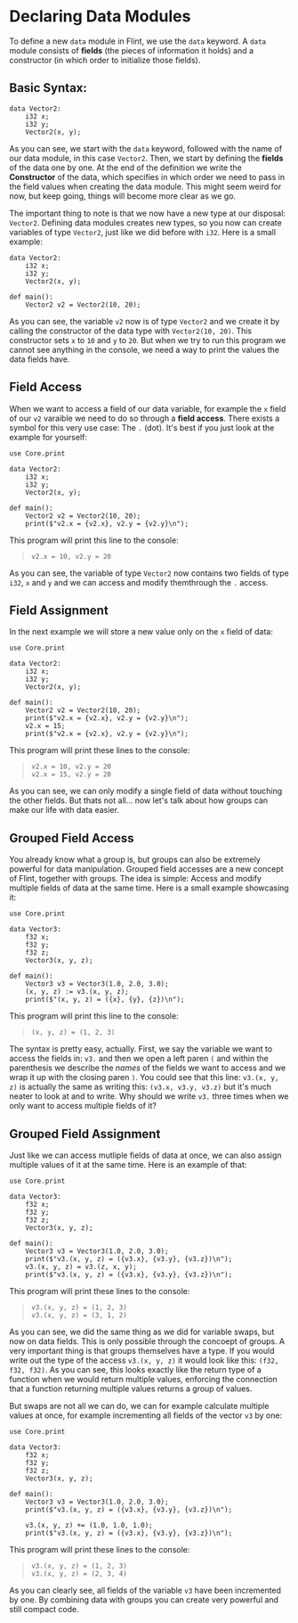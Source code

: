 # Declaring Data Modules

To define a new `data` module in Flint, we use the `data` keyword. A `data` module consists of **fields** (the pieces of information it holds) and a constructor (in which order to initialize those fields).

## Basic Syntax:

```ft
data Vector2:
    i32 x;
    i32 y;
    Vector2(x, y);
```

As you can see, we start with the `data` keyword, followed with the name of our data module, in this case `Vector2`. Then, we start by defining the **fields** of the data one by one. At the end of the definition we write the **Constructor** of the data, which specifies in which order we need to pass in the field values when creating the data module. This might seem weird for now, but keep going, things will become more clear as we go.

The important thing to note is that we now have a new type at our disposal: `Vector2`. Defining data modules creates new types, so you now can create variables of type `Vector2`, just like we did before with `i32`. Here is a small example:

```ft
data Vector2:
    i32 x;
    i32 y;
    Vector2(x, y);

def main():
    Vector2 v2 = Vector2(10, 20);
```

As you can see, the variable `v2` now is of type `Vector2` and we create it by calling the constructor of the data type with `Vector2(10, 20)`. This constructor sets `x` to `10` and `y` to `20`. But when we try to run this program we cannot see anything in the console, we need a way to print the values the data fields have.

## Field Access

When we want to access a field of our data variable, for example the `x` field of our `v2` varaible we need to do so through a **field access**. There exists a symbol for this very use case: The `.` (dot). It's best if you just look at the example for yourself:

```ft
use Core.print

data Vector2:
    i32 x;
    i32 y;
    Vector2(x, y);

def main():
    Vector2 v2 = Vector2(10, 20);
    print($"v2.x = {v2.x}, v2.y = {v2.y}\n");
```

This program will print this line to the console:

> ```
> v2.x = 10, v2.y = 20
> ```

As you can see, the variable of type `Vector2` now contains two fields of type `i32`, `x` and `y` and we can access and modify themthrough the `.` access.

## Field Assignment

In the next example we will store a new value only on the `x` field of data:

```ft
use Core.print

data Vector2:
    i32 x;
    i32 y;
    Vector2(x, y);

def main():
    Vector2 v2 = Vector2(10, 20);
    print($"v2.x = {v2.x}, v2.y = {v2.y}\n");
    v2.x = 15;
    print($"v2.x = {v2.x}, v2.y = {v2.y}\n");
```

This program will print these lines to the console:

> ```
> v2.x = 10, v2.y = 20
> v2.x = 15, v2.y = 20
> ```

As you can see, we can only modify a single field of data without touching the other fields. But thats not all... now let's talk about how groups can make our life with data easier.

## Grouped Field Access

You already know what a group is, but groups can also be extremely powerful for data manipulation. Grouped field accesses are a new concept of Flint, together with groups. The idea is simple: Access and modify multiple fields of data at the same time. Here is a small example showcasing it:

```ft
use Core.print

data Vector3:
    f32 x;
    f32 y;
    f32 z;
    Vector3(x, y, z);

def main():
    Vector3 v3 = Vector3(1.0, 2.0, 3.0);
    (x, y, z) := v3.(x, y, z);
    print($"(x, y, z) = ({x}, {y}, {z})\n");
```

This program will print this line to the console:

> ```
> (x, y, z) = (1, 2, 3)
> ```

The syntax is pretty easy, actually. First, we say the variable we want to access the fields in: `v3.` and then we open a left paren `(` and within the parenthesis we describe the _names_ of the fields we want to access and we wrap it up with the closing paren `)`. You could see that this line: `v3.(x, y, z)` is actually the same as writing this: `(v3.x, v3.y, v3.z)` but it's much neater to look at and to write. Why should we write `v3.` three times when we only want to access multiple fields of it?

## Grouped Field Assignment

Just like we can access mutliple fields of data at once, we can also assign multiple values of it at the same time. Here is an example of that:

```ft
use Core.print

data Vector3:
    f32 x;
    f32 y;
    f32 z;
    Vector3(x, y, z);

def main():
    Vector3 v3 = Vector3(1.0, 2.0, 3.0);
    print($"v3.(x, y, z) = ({v3.x}, {v3.y}, {v3.z})\n");
    v3.(x, y, z) = v3.(z, x, y);
    print($"v3.(x, y, z) = ({v3.x}, {v3.y}, {v3.z})\n");
```

This program will print these lines to the console:

> ```
> v3.(x, y, z) = (1, 2, 3)
> v3.(x, y, z) = (3, 1, 2)
> ```

As you can see, we did the same thing as we did for variable swaps, but now on data fields. This is only possible through the concoept of groups. A very important thing is that groups themselves have a type. If you would write out the type of the access `v3.(x, y, z)` it would look like this: `(f32, f32, f32)`. As you can see, this looks exactly like the return type of a function when we would return multiple values, enforcing the connection that a function returning multiple values returns a group of values.

But swaps are not all we can do, we can for example calculate multiple values at once, for example incrementing all fields of the vector `v3` by one:

```ft
use Core.print

data Vector3:
    f32 x;
    f32 y;
    f32 z;
    Vector3(x, y, z);

def main():
    Vector3 v3 = Vector3(1.0, 2.0, 3.0);
    print($"v3.(x, y, z) = ({v3.x}, {v3.y}, {v3.z})\n");

    v3.(x, y, z) += (1.0, 1.0, 1.0);
    print($"v3.(x, y, z) = ({v3.x}, {v3.y}, {v3.z})\n");
```

This program will print these lines to the console:

> ```
> v3.(x, y, z) = (1, 2, 3)
> v3.(x, y, z) = (2, 3, 4)
> ```

As you can clearly see, all fields of the variable `v3` have been incremented by one. By combining data with groups you can create very powerful and still compact code.
